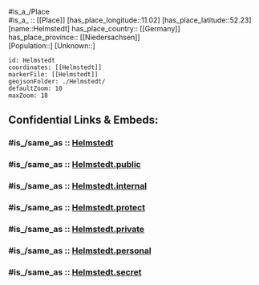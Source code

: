 ﻿---
confidential: public
isDeleted: false
location:
- 52.23
- 11.02
mapmarker: city
mapzoom:
- 7
- 12
SpocWebEntityId: 30878
tags:
- geo/City
type: City
---

#is_a_/Place  
#is_a_ :: [[Place]] 
[has_place_longitude::11.02] 
[has_place_latitude::52.23] 
[name::Helmstedt] 
has_place_country:: [[Germany]]  
has_place_province:: [[Niedersachsen]]  
[Population::] 
[Unknown::] 


```leaflet
id: Helmstedt
coordinates: [[Helmstedt]] 
markerFile: [[Helmstedt]] 
geojsonFolder: ./Helmstedt/
defaultZoom: 10 
maxZoom: 18
```


## Confidential Links & Embeds: 

### #is_/same_as :: [Helmstedt](/_Standards/Earth/Continent/Europe/Europe~Central/Germany/Germany~West/Niedersachsen/counties~Niedersachsen/Helmstedt.md) 

### #is_/same_as :: [Helmstedt.public](/_public/Earth/Continent/Europe/Europe~Central/Germany/Germany~West/Niedersachsen/counties~Niedersachsen/Helmstedt.public.md) 

### #is_/same_as :: [Helmstedt.internal](/_internal/Earth/Continent/Europe/Europe~Central/Germany/Germany~West/Niedersachsen/counties~Niedersachsen/Helmstedt.internal.md) 

### #is_/same_as :: [Helmstedt.protect](/_protect/Earth/Continent/Europe/Europe~Central/Germany/Germany~West/Niedersachsen/counties~Niedersachsen/Helmstedt.protect.md) 

### #is_/same_as :: [Helmstedt.private](/_private/Earth/Continent/Europe/Europe~Central/Germany/Germany~West/Niedersachsen/counties~Niedersachsen/Helmstedt.private.md) 

### #is_/same_as :: [Helmstedt.personal](/_personal/Earth/Continent/Europe/Europe~Central/Germany/Germany~West/Niedersachsen/counties~Niedersachsen/Helmstedt.personal.md) 

### #is_/same_as :: [Helmstedt.secret](/_secret/Earth/Continent/Europe/Europe~Central/Germany/Germany~West/Niedersachsen/counties~Niedersachsen/Helmstedt.secret.md)

